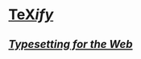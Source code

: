 # [TeX*ify*](https://davidar.io/TeX.js/)
## [*Typesetting for the Web*](https://davidar.io/TeX.js/)
